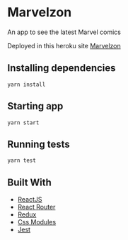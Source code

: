 

# Marvelzon

An app to see the latest Marvel comics

Deployed in this heroku site [Marvelzon](https://marvelzon.herokuapp.com/)


## Installing dependencies

```
yarn install
```

## Starting app

```
yarn start
```

## Running tests

```
yarn test
```

## Built With

* [ReactJS](https://reactjs.org/)
* [React Router](https://github.com/ReactTraining/react-router/tree/master/packages/react-router-dom)
* [Redux](https://redux.js.org/)
* [Css Modules](https://github.com/css-modules/css-modules)
* [Jest](https://facebook.github.io/jest/)


